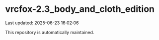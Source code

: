 # vrcfox-2.3_body_and_cloth_edition

Last updated: 2025-06-23 16:02:06

This repository is automatically maintained.
